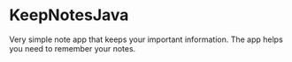 # KeepNotesJava

Very simple note app that keeps your important information. The app helps you need to remember your notes.

